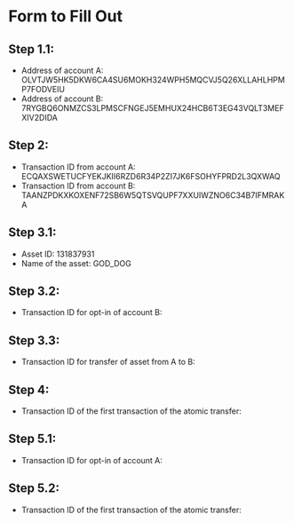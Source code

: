 # Form to Fill Out

## Step 1.1:

* Address of account A: OLVTJW5HK5DKW6CA4SU6MOKH324WPH5MQCVJ5Q26XLLAHLHPMP7FODVEIU
* Address of account B: 7RYGBQ6ONMZCS3LPMSCFNGEJ5EMHUX24HCB6T3EG43VQLT3MEFXIV2DIDA

## Step 2:

* Transaction ID from account A: ECQAXSWETUCFYEKJKII6RZD6R34P2ZI7JK6FSOHYFPRD2L3QXWAQ
* Transaction ID from account B: TAANZPDKXKOXENF72SB6W5QTSVQUPF7XXUIWZNO6C34B7IFMRAKA

## Step 3.1:

* Asset ID: 131837931
* Name of the asset: GOD_DOG

## Step 3.2:

* Transaction ID for opt-in of account B:

## Step 3.3:

* Transaction ID for transfer of asset from A to B:

## Step 4:

* Transaction ID of the first transaction of the atomic transfer:

## Step 5.1:

* Transaction ID for opt-in of account A:

## Step 5.2:

* Transaction ID of the first transaction of the atomic transfer:
